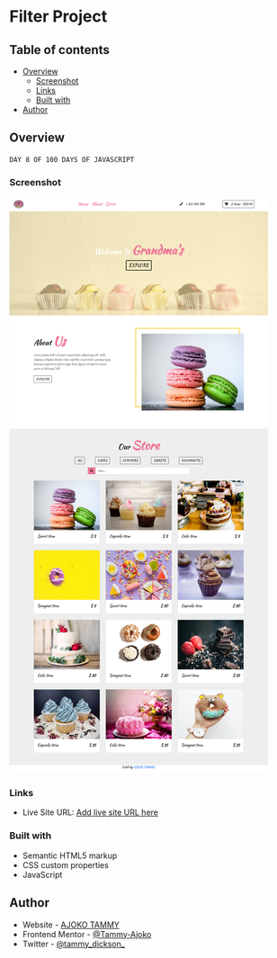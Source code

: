 # Filter Project

## Table of contents

- [Overview](#overview)
  - [Screenshot](#screenshot)
  - [Links](#links)
  - [Built with](#built-with)
- [Author](#author)


## Overview
    DAY 8 OF 100 DAYS OF JAVASCRIPT
### Screenshot

![](./img/screencapture-file-C-Users-TAMMY-Desktop-100-Days-JS-filter-project-main-index-html-2022-09-28-11_45_53.png)

### Links

- Live Site URL: [Add live site URL here](https://delicate-nasturtium-756124.netlify.app/)

### Built with

- Semantic HTML5 markup
- CSS custom properties
- JavaScript

## Author

- Website - [AJOKO TAMMY](https://www.your-site.com)
- Frontend Mentor - [@Tammy-Ajoko](https://www.frontendmentor.io/profile/Tammy-Ajoko)
- Twitter - [@tammy_dickson_](https://www.twitter.com/tammy_dickson_)
    